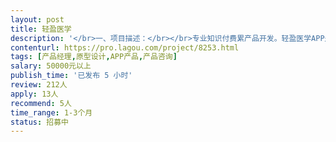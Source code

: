 ```yaml
---                
layout: post       
title: 轻盈医学           
description: '</br>一、项目描述：</br></br>专业知识付费累产品开发。轻盈医学APP是医生间的交流和学习平台，医生可以在这个平台上获取专业知识的提示。</br></br>二、主要功能点</br>知识付费类平台；互助型BBS；移动端搜索功能；具体内容需要当面沟通。</br></br>三、可参考产品：</br>得到、喜马拉雅、今日头条、Pricetag等</br></br>四、人员要求：</br>对学习类产品有深入了解；对搜索类产品有深入理解，特别是移动端产品；对社交类产品有深刻的理解，熟悉对用户激励体系、内容分发体系。</br>'     
contenturl: https://pro.lagou.com/project/8253.html      
tags: [产品经理,原型设计,APP产品,产品咨询]            
salary: 50000元以上          
publish_time: '已发布 5 小时'         
review: 212人                   
apply: 13人                   
recommend: 5人                   
time_range: 1-3个月              
status: 招募中                  
---                 
```

